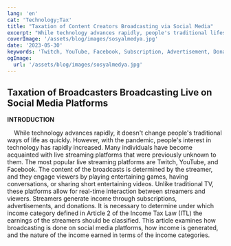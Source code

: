 ```yaml
---
lang: 'en'
cat: 'Technology;Tax'
title: "Taxation of Content Creators Broadcasting via Social Media"
excerpt: "While technology advances rapidly, people's traditional lifestyles don't change as quickly. However, with the pandemic, people's interest in technology has significantly increased."
coverImage: '/assets/blog/images/sosyalmedya.jpg'
date: '2023-05-30'
keywords: 'Twitch, YouTube, Facebook, Subscription, Advertisement, Donation'
ogImage:
  url: '/assets/blog/images/sosyalmedya.jpg'
---
```


## Taxation of Broadcasters Broadcasting Live on Social Media Platforms

**INTRODUCTION**

‎  ‎  ‎  ‎ While technology advances rapidly, it doesn't change people's traditional ways of life as quickly. However, with the pandemic, people's interest in technology has rapidly increased. Many individuals have become acquainted with live streaming platforms that were previously unknown to them. The most popular live streaming platforms are Twitch, YouTube, and Facebook. The content of the broadcasts is determined by the streamer, and they engage viewers by playing entertaining games, having conversations, or sharing short entertaining videos. Unlike traditional TV, these platforms allow for real-time interaction between streamers and viewers. Streamers generate income through subscriptions, advertisements, and donations. It is necessary to determine under which income category defined in Article 2 of the Income Tax Law (ITL) the earnings of the streamers should be classified. This article examines how broadcasting is done on social media platforms, how income is generated, and the nature of the income earned in terms of the income categories.